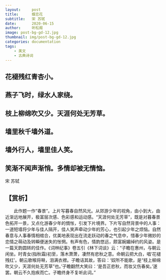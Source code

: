 ```yaml
---
layout:     post
title:      蝶恋花
subtitle:   宋 苏轼
date:       2020-06-15
author:     听松阁
image: post-bg-gd-12.jpg
thumbnail: img/post-bg-gd-12.jpg
categories: documentation
tags:
    - 美文
    - 古典诗词
---
```


## 花褪残红青杏小。
## 燕子飞时，绿水人家绕。
## 枝上柳绵吹又少。天涯何处无芳草。

## 墙里秋千墙外道。
## 墙外行人，墙里佳人笑。
## 笑渐不闻声渐悄。多情却被无情恼。

宋 苏轼

## 【赏析】
　　此作题一作“春景”。上片写暮春自然风光。从郊游少年的视角，由小到大，由近渐远地展开，极富层次感、色彩感和运动感。“天涯何处无芳草”，既是对暮春景色拓开一景，又点化游春少年的惆怅，引发下片境界。下片写自然背景中的人事：一道短墙将少年与佳人隔开，佳人笑声牵动少年的芳心，也引起少年之烦恼。自然春意与人事春情相绾合，优美地表现出在流走跃动的春之气息中，惜春少年微妙的恋情之萌动及转瞬便迷失的怅惘。有声有色，情韵悠远，颇富婉媚绰约的风姿。是一篇天韵圆转的佳作。《词林纪事》卷五引《林下词谈》云：“子瞻在惠州，与朝云闲坐。时青女(指秋霜)初至，落木萧萧，凄然有悲秋之意。命朝云把大白，唱‘花褪残红’。朝云歌喉将啭，泪满衣襟。子瞻诘其故，答曰：‘奴所不能歌，是“枝上柳绵吹又少，天涯何处无芳草”也。’子瞻翻然大笑曰：‘是吾正悲秋，而妆又伤春矣。’遂罢。朝云不久抱疾而亡。子瞻终身不复听此词。”
  
